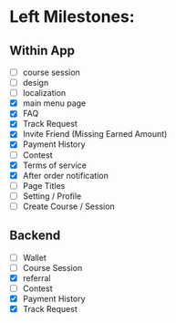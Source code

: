 # Left Milestones:
## Within App
- [ ] course session
- [ ] design
- [ ] localization
- [x] main menu page
- [x] FAQ
- [x] Track Request
- [x] Invite Friend (Missing Earned Amount)
- [x] Payment History
- [ ] Contest
- [x] Terms of service
- [x] After order notification
- [ ] Page Titles
- [ ] Setting / Profile
- [ ] Create Course / Session

## Backend
- [ ] Wallet
- [ ] Course Session
- [x] referral
- [ ] Contest
- [x] Payment History
- [x] Track Request
